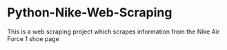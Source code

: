 # Python-Nike-Web-Scraping
This is a web scraping project which scrapes information from the Nike Air Force 1 shoe page
